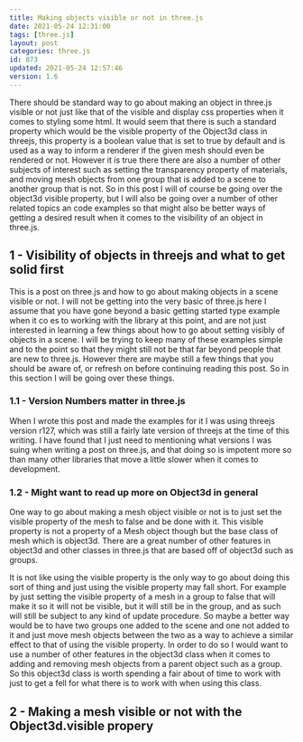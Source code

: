 ```yaml
---
title: Making objects visible or not in three.js
date: 2021-05-24 12:31:00
tags: [three.js]
layout: post
categories: three.js
id: 873
updated: 2021-05-24 12:57:46
version: 1.6
---
```


There should be standard way to go about making an object in three.js visible or not just like that of the visible and display css properties when it comes to styling some html. It would seem that there is such a standard property which would be the visible property of the Object3d class in threejs, this property is a boolean value that is set to true by default and is used as a way to inform a renderer if the given mesh should even be rendered or not. However it is true there there are also a number of other subjects of interest such as setting the transparency property of materials, and moving mesh objects from one group that is added to a scene to another group that is not. So in this post I will of course be going over the object3d visible property, but I will also be going over a number of other related topics an code examples so that might also be better ways of getting a desired result when it comes to the visibility of an object in three.js.

<!-- more -->

## 1 - Visibility of objects in threejs and what to get solid first

This is a post on three.js and how to go about making objects in a scene visible or not. I will not be getting into the very basic of three.js here I assume that you have gone beyond a basic getting started type example when it co es to working with the library at this point, and are not just interested in learning a few things about how to go about setting visibly of objects in a scene. I will be trying to keep many of these examples simple and to the point so that they might still not be that far beyond people that are new to three.js. However there are maybe still a few things that you should be aware of, or refresh on before continuing reading this post. So in this section I will be going over these things.

### 1.1 - Version Numbers matter in three.js

When I wrote this post and made the examples for it I was using threejs version r127, which was still a fairly late version of threejs at the time of this writing. I have found that I just need to mentioning what versions I was suing when writing a post on three.js, and that doing so is impotent more so than many other libraries that move a little slower when it comes to development.

### 1.2 - Might want to read up more on Object3d in general

One way to go about making a mesh object visible or not is to just set the visible property of the mesh to false and be done with it. This visible property is not a property of a Mesh object though but the base class of mesh which is object3d. There are a great number of other features in object3d and other classes in three.js that are based off of object3d such as groups. 

It is not like using the visible property is the only way to go about doing this sort of thing and just using the visible property may fall short. For example by just setting the visible property of a mesh in a group to false that will make it so it will not be visible, but it will still be in the group, and as such will still be subject to any kind of update procedure. So maybe a better way would be to have two groups one added to the scene and one not added to it and just move mesh objects between the two as a way to achieve a similar effect to that of using the visible property. In order to do so I would want to use a number of other features in the object3d class when it comes to adding and removing mesh objects from a parent object such as a group. So this object3d class is worth spending a fair about of time to work with just to get a fell for what there is to work with when using this class.

## 2 - Making a mesh visible or not with the Object3d.visible propery